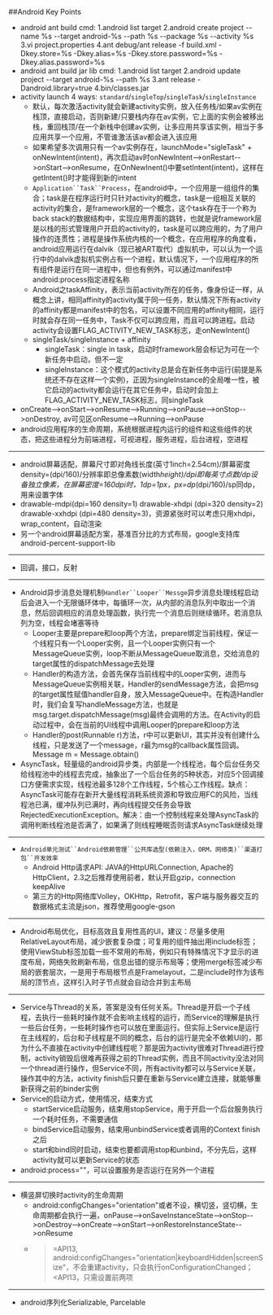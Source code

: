 ##Android Key Points

* android ant build cmd: 1.android list target 2.android create project --name %s --target android-%s --path %s --package %s --activity %s 3.vi project.properties 4.ant debug/ant release -f build.xml -Dkey.store=%s -Dkey.alias=%s -Dkey.store.password=%s -Dkey.alias.password=%s
* android ant build jar lib cmd: 1.android list target 2.android update project --target android-%s --path %s 3.ant release -Dandroid.library=true 4.bin/classes.jar
* activity launch 4 ways: `standard`/`singleTop`/`singleTask`/`singleInstance`
  * 默认，每次激活activity就会新建activity实例，放入任务栈/如果av实例在栈顶，直接启动，否则新建/只要栈内存在av实例，它上面的实例会被移出栈，重回栈顶/在一个新栈中创建av实例，让多应用共享该实例，相当于多应用共享一个应用，不管谁激活该av都会进入该应用
  * 如果希望多次调用只有一个av实例存在，launchMode="sigleTask" + onNewIntent(intent)，再次启动av时onNewIntent-->onRestart-->onStart-->onResume，在OnNewInent()中要setIntent(intent)，这样在getIntent()时才能得到新的intent
  * `Application``Task``Process`，在android中，一个应用是一组组件的集合；task是在程序运行时只针对activity的概念，task是一组相互关联的activity的集合，是framework层的一个概念，这个task存在于一个称为back stack的数据结构中，实现应用界面的跳转，也就是说framework层是以栈的形式管理用户开启的activity的，task是可以跨应用的，为了用户操作的连贯性；进程是操作系统内核的一个概念，在应用程序的角度看，android应用运行在dalvik（现已被ART取代）虚拟机中，可以认为一个运行中的dalvik虚拟机实例占有一个进程，默认情况下，一个应用程序的所有组件是运行在同一进程中，但也有例外，可以通过manifest中android:process指定进程名称
  * Android之taskAffinity，表示当前activity所在的任务，像身份证一样，从概念上讲，相同affinity的activity属于同一任务，默认情况下所有activity的affinity都是manifest中的包名，可以设置不同应用的affinity相同，运行时就会存在同一任务中，Task不仅可以跨应用，而且可以跨进程。启动activity会设置FLAG_ACTIVITY_NEW_TASK标志，走onNewIntent()
  * singleTask/singleInstance + affinity
    * singleTask：single in task，启动时framework层会标记为可在一个新任务中启动，但不一定
    * singleInstance：这个模式的activity总是会在新任务中运行(前提是系统还不存在这样一个实例)，正因为singleInstance的全局唯一性，被它启动的activity都会运行在其它任务中，启动时会加上FLAG_ACTIVITY_NEW_TASK标志，同singleTask
* onCreate-->onStart-->onResume-->Running-->onPause-->onStop-->onDestroy, av可见区onResume-->Running-->onPause
* android应用程序的生命周期，系统根据进程内运行的组件和这些组件的状态，把这些进程分为前端进程，可视进程，服务进程，后台进程，空进程

-------

* android屏幕适配，屏幕尺寸即对角线长度(英寸1inch=2.54cm)/屏幕密度density=(dpi/160)/分辨率即总像素数(width*height)/dpi即每英寸点数/dp设备独立像素，在屏幕密度=160dpi时，1dp=1px，px=dp*(dpi/160)/sp同dp，用来设置字体
* drawable-mdpi(dpi=160 density=1) drawable-xhdpi (dpi=320 density=2) drawable-xxhdpi (dpi=480 density=3)，资源紧张时可以考虑只用xhdpi，wrap_content，自动渲染
* 另一个android屏幕适配方案，基准百分比的方式布局，google支持库android-percent-support-lib

-------

* 回调，接口，反射

-------

* Android异步消息处理机制`Handler``Looper``Messge`异步消息处理线程启动后会进入一个无限循环体中，每循环一次，从内部的消息队列中取出一个消息，然后回调相应的消息处理函数，执行完一个消息后则继续循环。若消息队列为空，线程会堵塞等待
  * Looper主要是prepare和loop两个方法，prepare绑定当前线程，保证一个线程只有一个Looper实例，且一个Looper实例只有一个MessageQueue实例，loop不断从MessageQueue取消息，交给消息的target属性的dispatchMessage去处理
  * Handler的构造方法，会首先保存当前线程中的Looper实例，进而与MessageQueue实例相关联，Handler的sendMessage方法，会把msg的target属性赋值handler自身，放入MessageQueue中。在构造Handler时，我们会复写handleMessage方法，也就是msg.target.dispatchMessage(msg)最终会调用的方法。在Activity的启动过程中，会在当前的UI线程中调用Looper的prepare和loop方法
  * Handler的post(Runnable r)方法，r中可以更新UI，其实并没有创建什么线程，只是发送了一个message，r最为msg的callback属性回调。Message m = Message.obtain()
* AsyncTask，轻量级的android异步类，内部是一个线程池，每个后台任务交给线程池中的线程去完成，抽象出了一个后台任务的5种状态，对应5个回调接口方便需求实现，线程池最多128个工作线程，5个核心工作线程。缺点：AsyncTask可能存在新开大量线程消耗系统资源和导致应用FC的风险，当线程池已满，缓冲队列已满时，再向线程提交任务会导致RejectedExecutionException。解决：由一个控制线程来处理AsyncTask的调用判断线程池是否满了，如果满了则线程睡眠否则请求AsyncTask继续处理

-------

* `Android单元测试``Android依赖管理``公共库选型(依赖注入，ORM，网络类)``渠道打包``开发效率`
  * Android Http请求API: JAVA的HttpURLConnection, Apache的HttpClient，2.3之后推荐使用前者，默认开启gzip，connection keepAlive
  * 第三方的Http网络库Volley，OKHttp，Retrofit，客户端与服务器交互的数据格式主流是json，推荐使用google-gson

-------

* Android布局优化，目标高效且复用性高的UI，建议：尽量多使用RelativeLayout布局，减少嵌套复杂度；可复用的组件抽出用include标签；使用ViewStub标签加载一些不常用的布局，例如只有特殊情况下才显示的进度布局，网络失败刷新布局，信息出错的提示布局等；使用merge标签减少布局的嵌套层次，一是用于布局根节点是Framelayout，二是include时作为该布局的顶节点，这样引入时子节点就会自动合并到主布局


-------

* Service与Thread的关系，答案是没有任何关系。Thread是开启一个子线程，去执行一些耗时操作就不会影响主线程的运行，而Service的理解是执行一些后台任务，一些耗时操作也可以放在里面运行。但实际上Service是运行在主线程的，后台和子线程是不同的概念，后台的运行是完全不依赖UI的，那为什么不直接在activity中创建线程呢？那是因为activity很难对Thread进行控制，activity销毁后很难再获得之前的Thread实例，而且不同activity没法对同一个thread进行操作，但Service不同，所有activity都可以与Service关联，操作其中的方法，activity finish后只要在重新与Service建立连接，就能够重新获得之前的binder实例
* Service的启动方式，使用情况，结束方式
  * startService启动服务，结束用stopService，用于开启一个后台服务执行一个耗时任务，不需要通信
  * bindService启动服务，结束用unbindService或者调用的Context finish之后
  * start和bind同时启动，结束也要都调用stop和unbind，不分先后，这样activity就可以更新Service的状态
* android:process=""，可以设置服务是否运行在另外一个进程

-------

* 横竖屏切换时activity的生命周期
  * android:configChanges="orientation"或者不设，横切竖，竖切横，生命周期都会执行一遍，onPause-->onSaveInstanceState-->onStop-->onDestroy-->onCreate-->onStart-->onRestoreInstanceState-->onResume
  * >=API13, android:configChanges="orientation|keyboardHidden|screenSize"，不会重建activity，只会执行onConfigurationChanged；<API13，只需设置前两项

-------

* android序列化Serializable, Parcelable
